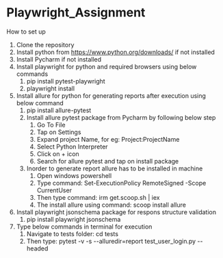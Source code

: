 # Playwright_Assignment

How to set up
1. Clone the repository
2. Install python from https://www.python.org/downloads/ if not installed
3. Install Pycharm if not installed
4. Install playwright for python and required browsers using below commands
   1. pip install pytest-playwright
   2. playwright install
5. Install allure for python for generating reports after execution using below command
   1. pip install allure-pytest
   2. Install allure pytest package from Pycharm by following below step
      1. Go To File
      2. Tap on Settings
      3. Expand project Name, for eg: Project:ProjectName
      4. Select Python Interpreter
      5. Click on + icon
      6. Search for allure pytest and tap on install package
   3. Inorder to generate report allure has to be installed in machine
      1. Open windows powershell
      2. Type command: Set-ExecutionPolicy RemoteSigned -Scope CurrentUser
      3. Then type command: irm get.scoop.sh | iex
      4. The install allure using command: scoop install allure
6. Install playwright jsonschema package for respons structure validation
   1. pip install playwright jsonschema
7. Type below commands in terminal for execution
   1. Navigate to tests folder: cd tests 
   2. Then type: pytest -v -s --alluredir=report test_user_login.py --headed